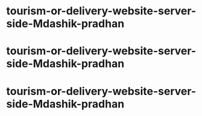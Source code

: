 # tourism-or-delivery-website-server-side-Mdashik-pradhan
# tourism-or-delivery-website-server-side-Mdashik-pradhan
# tourism-or-delivery-website-server-side-Mdashik-pradhan
